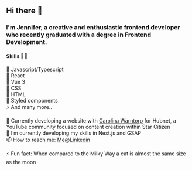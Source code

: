 ## Hi there 👋
### I'm Jennifer, a creative and enthusiastic frontend developer who recently graduated with a degree in Frontend Development. 

#### Skills 👩‍💻
🌟 Javascript/Typescript<br />
🌟 React<br />
🌟 Vue 3<br />
🌟 CSS<br />
🌟 HTML<br />
🌟 Styled components<br />
⚡ And many more..<br />

🔭 Currently developing a website with [Carolina Warntorp](https://github.com/Carowa27) for Hubnet, a YouTube community focused on content creation within Star Citizen<br />
🌱 I’m currently developing my skills in Next.js and GSAP<br />
📫 How to reach me: [Me@Linkedin](https://www.linkedin.com/in/jennifer-mcallister-44153a16b/)<br />

⚡ Fun fact: When compared to the Milky Way a cat is almost the same size as the moon<br />
